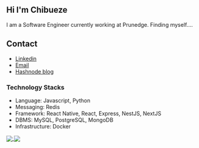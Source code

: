 ## Hi I'm Chibueze
I am a Software Engineer currently working at Prunedge.
Finding myself....

## Contact
- [Linkedin](https://www.linkedin.com/in/chibueze-sam-obisike-635a63167/)
- [Email](mailto:samobisike@gmail.com) 
- [Hashnode blog](https://chibueze.hashnode.dev/)


### Technology Stacks
- Language: Javascript, Python
- Messaging: Redis
- Framework: React Native, React, Express, NestJS, NextJS
- DBMS: MySQL, PostgreSQL, MongoDB
- Infrastructure: Docker


<a href="https://github.com/chibuezesamobisike">
  <img align="center" src="https://github-readme-stats.vercel.app/api?username=chibuezesamobisike&theme=nord&show_icons=true&count_private=true&hide=contribs&line_height=40" />
</a>
<a href="https://github.com/chibuezesamobisike">
  <img align="center" src="https://github-readme-stats.vercel.app/api/top-langs/?username=chibuezesamobisike&theme=nord&langs_count=4&hide=javascript,html,css,erlang" />
</a>
